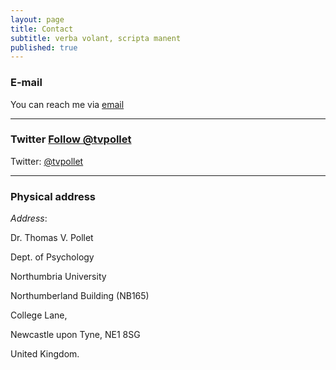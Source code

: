 ```yaml
---
layout: page
title: Contact
subtitle: verba volant, scripta manent
published: true
---
```


### E-mail

You can reach me via [email](mailto:thomas.pollet@northumbria.ac.uk)

---
### Twitter   <a href="https://twitter.com/tvpollet?ref_src=twsrc%5Etfw" class="twitter-follow-button" data-show-count="false">Follow @tvpollet</a><script async src="//platform.twitter.com/widgets.js" charset="utf-8"></script>

Twitter: [@tvpollet](https://twitter.com/tvpollet) 

---
### Physical address

_Address_:

Dr. Thomas V. Pollet

Dept. of Psychology

Northumbria University

Northumberland Building (NB165)

College Lane,

Newcastle upon Tyne, NE1 8SG

United Kingdom.
